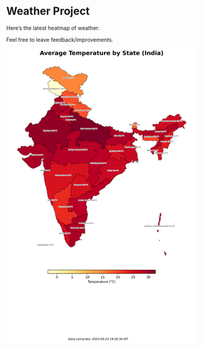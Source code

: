 # Weather Project

Here’s the latest heatmap of weather:

Feel free to leave feedback/improvements.

![India Heatmap](docs/assets/india_heatmap.png?v=D2A5AC)
